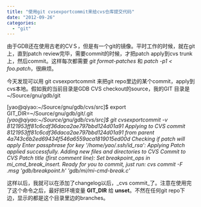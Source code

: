 ```yaml
---
title: "使用git cvsexportcommit来给cvs仓库提交代码"
date: "2012-09-26"
categories: 
  - "git"
---
```


由于GDB还在使用古老的CVＳ，但是有一个git的镜像。平时工作的时候，就在git上，直到patch review完毕，需要commit的时候，才把patch apply到cvs trunk上，然后commit。这样每次都需要 _git format-patches_ 和 _patch -p1 < foo.patch_，很麻烦。

今天发现可以用 git cvsexportcommit 来把git repo里边的某个commit，apply到cvs本地。假如我的当前目录是GDB CVS checkout的source，我的GIT 目录是 ~/Source/gnu/gdb/git

\[yao@qiyao:~/Source/gnu/gdb/cvs/src\]$ export GIT\_DIR=~/Source/gnu/gdb/git/.git
_\[yao@qiyao:~/Source/gnu/gdb/cvs/src\]$ git cvsexportcommit -v 8121953ff81c6cdf36daca2ae797bbd124d01a91_ _Applying to CVS commit 8121953ff81c6cdf36daca2ae797bbd124d01a91 from parent 4a743c6b2ed69434f546a6559aca1819015ed00d_ _Checking if patch will apply_ _Enter passphrase for key '/home/yao/.ssh/id\_rsa':_ _Applying_ _Patch applied successfully. Adding new files and directories to CVS_ _Commit to CVS_ _Patch title (first comment line): Set breakpoint\_ops in mi\_cmd\_break\_insert._ _Ready for you to commit, just run:_ _cvs commit -F .msg 'gdb/breakpoint.h' 'gdb/mi/mi-cmd-break.c'_

这样以后，我就可以在添加了changelog以后，_cvs commit_了。注意在使用完了这个命令之后，最好把环境变量 **GIT\_DIR** 给 **unset**。不然在任何git repo下边，显示的都是这个目录里边的branches。
